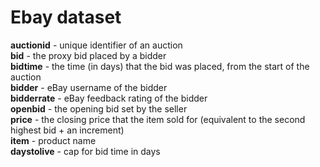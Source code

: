 # Ebay dataset

**auctionid** - unique identifier of an auction  
**bid** - the proxy bid placed by a bidder  
**bidtime** - the time (in days) that the bid was placed, from the start of the auction  
**bidder** - eBay username of the bidder  
**bidderrate** - eBay feedback rating of the bidder  
**openbid** - the opening bid set by the seller  
**price** - the closing price that the item sold for (equivalent to the second highest bid + an increment)  
**item** - product name  
**daystolive** - cap for bid time in days  
